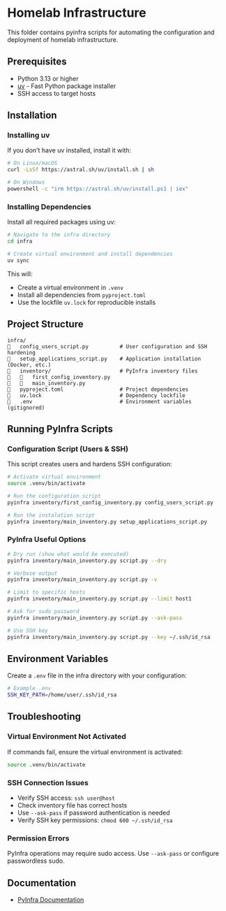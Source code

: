 # Homelab Infrastructure

This folder contains pyinfra scripts for automating the configuration and deployment of homelab infrastructure.

## Prerequisites

- Python 3.13 or higher
- [uv](https://github.com/astral-sh/uv) - Fast Python package installer
- SSH access to target hosts

## Installation

### Installing uv

If you don't have uv installed, install it with:

```bash
# On Linux/macOS
curl -LsSf https://astral.sh/uv/install.sh | sh

# On Windows
powershell -c "irm https://astral.sh/uv/install.ps1 | iex"
```

### Installing Dependencies

Install all required packages using uv:

```bash
# Navigate to the infra directory
cd infra

# Create virtual environment and install dependencies
uv sync
```

This will:
- Create a virtual environment in `.venv`
- Install all dependencies from `pyproject.toml`
- Use the lockfile `uv.lock` for reproducible installs

## Project Structure

```
infra/
   config_users_script.py          # User configuration and SSH hardening
   setup_applications_script.py    # Application installation (Docker, etc.)
   inventory/                      # PyInfra inventory files
      first_config_inventory.py
      main_inventory.py
   pyproject.toml                  # Project dependencies
   uv.lock                         # Dependency lockfile
   .env                            # Environment variables (gitignored)
```

## Running PyInfra Scripts

### Configuration Script (Users & SSH)

This script creates users and hardens SSH configuration:

```bash
# Activate virtual environment
source .venv/bin/activate

# Run the configuration script
pyinfra inventory/first_config_inventory.py config_users_script.py

# Run the instalation script
pyinfra inventory/main_inventory.py setup_applications_script.py 
```


### PyInfra Useful Options

```bash
# Dry run (show what would be executed)
pyinfra inventory/main_inventory.py script.py --dry

# Verbose output
pyinfra inventory/main_inventory.py script.py -v

# Limit to specific hosts
pyinfra inventory/main_inventory.py script.py --limit host1

# Ask for sudo password
pyinfra inventory/main_inventory.py script.py --ask-pass

# Use SSH key
pyinfra inventory/main_inventory.py script.py --key ~/.ssh/id_rsa
```

## Environment Variables

Create a `.env` file in the infra directory with your configuration:

```bash
# Example .env
SSH_KEY_PATH=/home/user/.ssh/id_rsa
```

## Troubleshooting

### Virtual Environment Not Activated

If commands fail, ensure the virtual environment is activated:

```bash
source .venv/bin/activate
```

### SSH Connection Issues

- Verify SSH access: `ssh user@host`
- Check inventory file has correct hosts
- Use `--ask-pass` if password authentication is needed
- Verify SSH key permissions: `chmod 600 ~/.ssh/id_rsa`

### Permission Errors

PyInfra operations may require sudo access. Use `--ask-pass` or configure passwordless sudo.

## Documentation

- [PyInfra Documentation](https://docs.pyinfra.com/)
